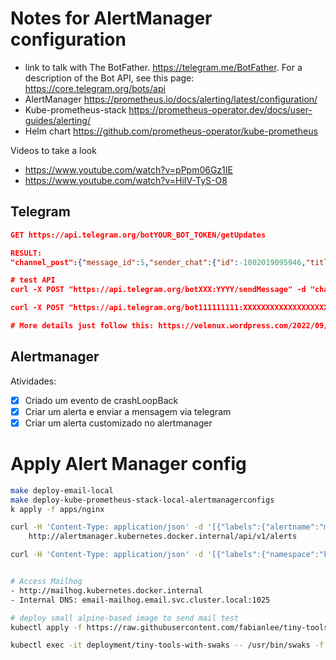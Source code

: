 # Notes for AlertManager configuration 

- link to talk with The BotFather. https://telegram.me/BotFather. For a description of the Bot API, see this page: https://core.telegram.org/bots/api
- AlertManager https://prometheus.io/docs/alerting/latest/configuration/
- Kube-prometheus-stack https://prometheus-operator.dev/docs/user-guides/alerting/
- Helm chart https://github.com/prometheus-operator/kube-prometheus

Videos to take a look
- https://www.youtube.com/watch?v=pPpm06Gz1IE
- https://www.youtube.com/watch?v=HiIV-TyS-O8


## Telegram

```json
GET https://api.telegram.org/botYOUR_BOT_TOKEN/getUpdates

RESULT: 
"channel_post":{"message_id":5,"sender_chat":{"id":-1002019095946,"title":"PromTest2123","type":"channel"},"chat":{"id":-1002019095946,"title":"PromTest2123","type":"channel"},"date":1708206931,"text":"'oi"}}]}

# test API
curl -X POST "https://api.telegram.org/botXXX:YYYY/sendMessage" -d "chat_id=-zzzzzzzzzz&text=my sample text"

curl -X POST "https://api.telegram.org/bot111111111:XXXXXXXXXXXXXXXXXXXX/sendMessage" -d "chat_id=-12345534343&text=my sample text"

# More details just follow this: https://velenux.wordpress.com/2022/09/12/how-to-configure-prometheus-alertmanager-to-send-alerts-to-telegram/
```

## Alertmanager 

Atividades:
- [X] Criado um evento de crashLoopBack
- [X] Criar um alerta e enviar a mensagem via telegram
- [X] Criar um alerta customizado no alertmanager

# Apply Alert Manager config

```bash
make deploy-email-local
make deploy-kube-prometheus-stack-local-alertmanagerconfigs
k apply -f apps/nginx 

curl -H 'Content-Type: application/json' -d '[{"labels":{"alertname":"myalert"}}]' \
    http://alertmanager.kubernetes.docker.internal/api/v1/alerts

curl -H 'Content-Type: application/json' -d '[{"labels":{"namespace":"kube-prometheus-stack"}}]' http://alertmanager.kubernetes.docker.internal/api/v1/alerts


# Access Mailhog 
- http://mailhog.kubernetes.docker.internal
- Internal DNS: email-mailhog.email.svc.cluster.local:1025

# deploy small alpine-based image to send mail test
kubectl apply -f https://raw.githubusercontent.com/fabianlee/tiny-tools-with-swaks/main/k8s-tiny-tools-with-swaks.yaml

kubectl exec -it deployment/tiny-tools-with-swaks -- /usr/bin/swaks -f image-test@me -t image@me -s "email-mailhog.email.svc.cluster.local" -p "1025" --body "this is a test" --header "Subject: cluster validation"

```
